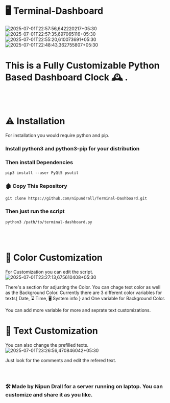 # :desktop_computer: Terminal-Dashboard

![2025-07-01T22:57:56,642220217+05:30](https://github.com/user-attachments/assets/77d5e1a5-1cd7-4090-9286-fae53509ff5c)
![2025-07-01T22:57:35,697065116+05:30](https://github.com/user-attachments/assets/0ea185c8-fa4f-4333-9dd6-93d3df07d152)
![2025-07-01T22:55:20,610073691+05:30](https://github.com/user-attachments/assets/58933ce8-ea39-494f-9cf0-1f374732a8ab)
![2025-07-01T22:48:43,362755807+05:30](https://github.com/user-attachments/assets/355ea776-b951-4e38-bc1e-8d116fbae8e4)

# This is a Fully Customizable Python Based Dashboard Clock :mantelpiece_clock: .
<br/><br/>
# :warning: Installation

For installation you would require python and pip.

### Install python3 and python3-pip for your distribution
### Then install Dependencies
``` pip3 install --user PyQt5 psutil ```

### :derelict_house: Copy This Repository

``` git clone https://github.com/nipundrall/Terminal-Dashboard.git ```

### Then just run the script 
``` python3 /path/to/terminal-dashboard.py ```

<br/><br/>
# :construction: Color Customization

For Customization you can edit the script.
![2025-07-01T23:27:13,675610408+05:30](https://github.com/user-attachments/assets/0abd8df2-de2a-4ab4-920d-465b19b91930)

There's a section for adjusting the Color. You can chage text color as well as the Background Color. Currently there are 3 different color variables for texts{ Date, :hourglass: Time, :desktop_computer: System info } and One variable for Background Color.

You can add more variable for more and seprate text customizations.

# :construction: Text Customization

You can also change the prefilled texts.
![2025-07-01T23:26:56,470846042+05:30](https://github.com/user-attachments/assets/6b347f82-0cb9-4e5f-9b71-e57aeae39d24)

Just look for the comments and edit the refered text.

 ### <br/><br/> :hammer_and_wrench: Made by Nipun Drall for a server running on laptop. You can customize and share it as you like. 
